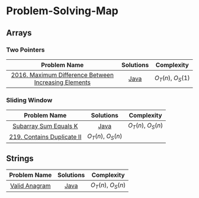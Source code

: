 # Problem-Solving-Map

## Arrays

### Two Pointers

| Problem Name | Solutions | Complexity |
|:-:|:-:|:-:|
| [2016. Maximum Difference Between Increasing Elements](https://leetcode.com/problems/maximum-difference-between-increasing-elements/description/) | [Java](arrays/MaximumDifference.java) | $O_T(n),\ O_S(1)$|

### Sliding Window

| Problem Name | Solutions | Complexity |
|:-:|:-:|:-:|
| [Subarray Sum Equals K](https://leetcode.com/problems/subarray-sum-equals-k) | [Java](arrays/prefixSum/SumEqualsK.java) | $O_T(n),\ O_S(n)$ |
| [219. Contains Duplicate II](https://leetcode.com/problems/contains-duplicate-ii) | $O_T(n),\ O_S(n)$ |

## Strings

| Problem Name | Solutions | Complexity |
|:-:|:-:|:-:|
| [Valid Anagram](https://leetcode.com/problems/valid-anagram/) | [Java](slidingWindow/ValidAnagram.java)| $O_T(n),\ O_S(n)$ |
